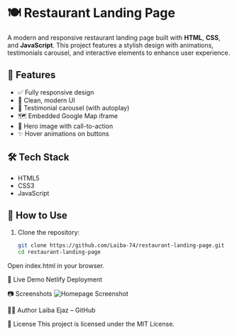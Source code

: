 # 🍽️ Restaurant Landing Page

A modern and responsive restaurant landing page built with **HTML**, **CSS**, and **JavaScript**. This project features a stylish design with animations, testimonials carousel, and interactive elements to enhance user experience.

## 🚀 Features

- ✅ Fully responsive design  
- 🎨 Clean, modern UI  
- 💬 Testimonial carousel (with autoplay)  
- 🗺️ Embedded Google Map iframe  
- 📸 Hero image with call-to-action  
- ✨ Hover animations on buttons  

## 🛠️ Tech Stack

- HTML5  
- CSS3  
- JavaScript  

## 📌 How to Use

1. Clone the repository:

   ```bash
   git clone https://github.com/Laiba-74/restaurant-landing-page.git
   cd restaurant-landing-page
Open index.html in your browser.

🔗 Live Demo
Netlify Deployment <!-- Optional: update with correct URL if needed -->

📷 Screenshots
![Homepage Screenshot](./images/restuarant.png)

👩‍💻 Author
Laiba Ejaz – GitHub

📄 License
This project is licensed under the MIT License.
